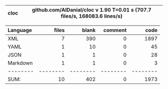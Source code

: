 
cloc|github.com/AlDanial/cloc v 1.90  T=0.01 s (707.7 files/s, 168083.6 lines/s)
--- | ---

Language|files|blank|comment|code
:-------|-------:|-------:|-------:|-------:
XML|7|390|0|1897
YAML|1|10|0|45
JSON|1|1|0|28
Markdown|1|1|0|3
--------|--------|--------|--------|--------
SUM:|10|402|0|1973
